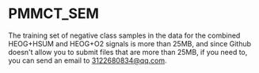 # PMMCT_SEM
The training set of negative class samples in the data for the combined HEOG+HSUM and HEOG+O2 signals is more than 25MB, and since Github doesn't allow you to submit files that are more than 25MB, if you need to, you can send an email to 3122680834@qq.com.
